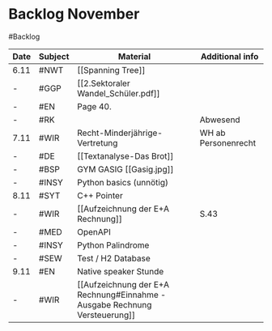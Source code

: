 # Backlog November
#Backlog 

| Date | Subject | Material                                                      | Additional info     |
| ---- | ------- | ------------------------------------------------------------- | ------------------- |
| 6.11 | #NWT    | [[Spanning Tree]]                                             |                     |
| -    | #GGP    | [[2.Sektoraler Wandel_Schüler.pdf]]                           |                     |
| -    | #EN     | Page 40.                                                      |                     |
| -    | #RK     |                                                               | Abwesend            |
| 7.11 | #WIR    | Recht-Minderjährige-Vertretung                                | WH ab Personenrecht |
| -    | #DE     | [[Textanalyse-Das Brot]]                                      |                     |
| -    | #BSP    | GYM GASIG [[Gasig.jpg]]                                       |                     |
| -    | #INSY   | Python basics (unnötig)                                       |                     |
| 8.11 | #SYT    | C++ Pointer                                                   |                     |
| -    | #WIR    | [[Aufzeichnung der E+A Rechnung]]                             | S.43                |
| -    | #MED    | OpenAPI                                                       |                     |
| -    | #INSY   | Python Palindrome                                             |                     |
| -    | #SEW    | Test / H2 Database                                            |                     |
| 9.11 | #EN     | Native speaker Stunde                                         |                     |
| -    | #WIR    | [[Aufzeichnung der E+A Rechnung#Einnahme - Ausgabe Rechnung Versteuerung]] |                     | 
